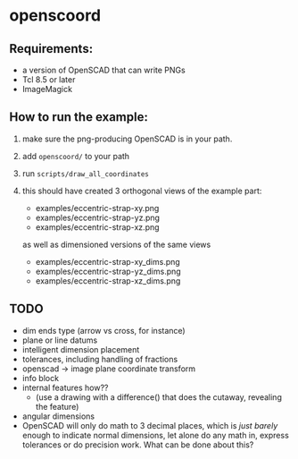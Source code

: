 openscoord
==========

Requirements:
-------------

 - a version of OpenSCAD that can write PNGs
 - Tcl 8.5 or later
 - ImageMagick
 
How to run the example:
-----------------------

1. make sure the png-producing OpenSCAD is in your path. 
2. add `openscoord/` to your path
3. run `scripts/draw_all_coordinates`
4. this should have created 3 orthogonal views of the example part:

    - examples/eccentric-strap-xy.png
    - examples/eccentric-strap-yz.png
    - examples/eccentric-strap-xz.png

   as well as dimensioned versions of the same views 

    - examples/eccentric-strap-xy_dims.png
    - examples/eccentric-strap-yz_dims.png
    - examples/eccentric-strap-xz_dims.png

TODO
----------------

 - dim ends type (arrow vs cross, for instance)
 - plane or line datums
 - intelligent dimension placement
 - tolerances, including handling of fractions
 - openscad -> image plane coordinate transform
 - info block
 - internal features how??
   - (use a drawing with a difference() that does the cutaway,
     revealing the feature)
 - angular dimensions
 - OpenSCAD will only do math to 3 decimal places, which is *just
   barely* enough to indicate normal dimensions, let alone do any math
   in, express tolerances or do precision work. What can be done about this?
